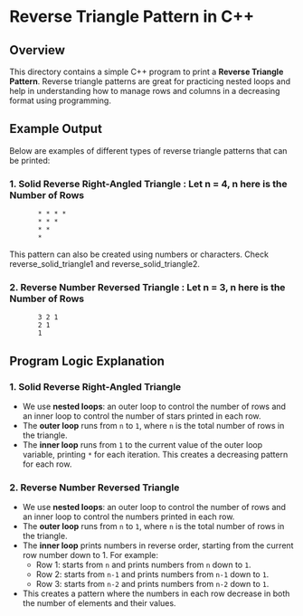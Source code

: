 # Reverse Triangle Pattern in C++

## Overview
This directory contains a simple C++ program to print a **Reverse Triangle Pattern**. Reverse triangle patterns are great for practicing nested loops and help in understanding how to manage rows and columns in a decreasing format using programming.

## Example Output
Below are examples of different types of reverse triangle patterns that can be printed:

### 1. **Solid Reverse Right-Angled Triangle** : Let n = 4, n here is the Number of Rows
```
       * * * *
       * * *
       * *
       *
```
This pattern can also be created using numbers or characters. Check reverse_solid_triangle1 and reverse_solid_triangle2.

### 2. **Reverse Number Reversed Triangle** : Let n = 3, n here is the Number of Rows
```
       3 2 1
       2 1
       1
```

## Program Logic Explanation

### 1. Solid Reverse Right-Angled Triangle
- We use **nested loops**: an outer loop to control the number of rows and an inner loop to control the number of stars printed in each row.
- The **outer loop** runs from `n` to `1`, where `n` is the total number of rows in the triangle.
- The **inner loop** runs from `1` to the current value of the outer loop variable, printing `*` for each iteration. This creates a decreasing pattern for each row.

### 2. Reverse Number Reversed Triangle
- We use **nested loops**: an outer loop to control the number of rows and an inner loop to control the numbers printed in each row.
- The **outer loop** runs from `n` to `1`, where `n` is the total number of rows in the triangle.
- The **inner loop** prints numbers in reverse order, starting from the current row number down to 1. For example:
    - Row 1: starts from `n` and prints numbers from `n` down to `1`.
    - Row 2: starts from `n-1` and prints numbers from `n-1` down to `1`.
    - Row 3: starts from `n-2` and prints numbers from `n-2` down to `1`.
- This creates a pattern where the numbers in each row decrease in both the number of elements and their values.
